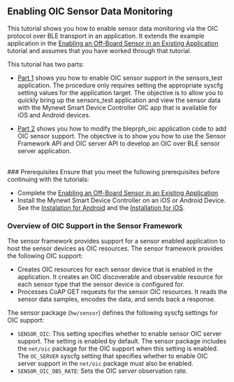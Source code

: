## Enabling OIC Sensor Data Monitoring

This tutorial shows you how to enable sensor data monitoring via the OIC protocol over BLE transport in an application.  It extends the example application in the [Enabling an Off-Board Sensor in an Existing Application](/os/tutorials/sensors/sensor_nrf52_bno055.md) tutorial and assumes that you have worked through that tutorial. 

This tutorial has two parts:

* [Part 1](/os/tutorials/sensors/sensor_nrf52_bno055_oic.md) shows you how to enable OIC sensor support in the sensors_test application. The procedure only requires setting the appropriate syscfg setting values for the application target. The objective is to allow you to quickly bring up the sensors_test application and view the sensor data with the Mynewt Smart Device Controller OIC app that is available for iOS and Android devices.

* [Part 2](/os/tutorials/sensors/sensor_bleprph_oic.md) shows you how to modify the bleprph_oic application code to add OIC sensor support. The objective is to show you how to use the Sensor Framework API and OIC server API to develop an OIC over BLE sensor server application.
<br>
### Prerequisites 
Ensure that you meet the following prerequisites before continuing with the tutorials:

* Complete the [Enabling an Off-Board Sensor in an Existing Application](/os/tutorials/sensors/sensor_nrf52_bno055.md)
* Install the Mynewt Smart Device Controller on an iOS or Android Device. See the [Instalation for Android](https://github.com/runtimeco/android_sensor) and the [Installation for iOS](...).

### Overview of OIC Support in the Sensor Framework

The sensor framework  provides support for a sensor enabled application to host the sensor devices as OIC resources.  The sensor framework provides the following OIC support:

* Creates OIC resources for each sensor device that is enabled in the application. It creates an OIC discoverable and observable resource for each sensor type that the sensor device is configured for. 
* Processes CoAP GET requests for the sensor OIC resources. It reads the sensor data samples, encodes the data, and sends back a response.

The sensor package (`hw/sensor`) defines the following syscfg settings for OIC support:

* `SENSOR_OIC`: This setting specifies whether to enable sensor OIC server support. The setting is enabled by default. The sensor package includes the `net/oic` package for the OIC support when this setting is enabled. The `OC_SERVER` syscfg setting that specifies whether to enable OIC server support in the `net/oic` package must also be enabled. 
* `SENSOR_OIC_OBS_RATE`: Sets the OIC server observation rate.

